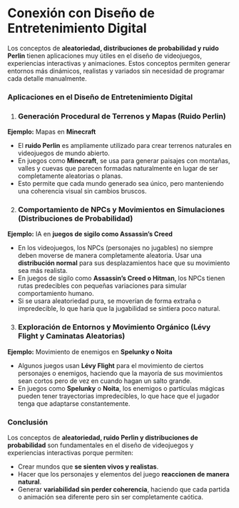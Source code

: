 # Conexión con Diseño de Entretenimiento Digital


Los conceptos de **aleatoriedad, distribuciones de probabilidad y ruido Perlin** tienen aplicaciones muy útiles en el diseño de videojuegos, experiencias interactivas y animaciones. Estos conceptos permiten generar entornos más dinámicos, realistas y variados sin necesidad de programar cada detalle manualmente.

### Aplicaciones en el Diseño de Entretenimiento Digital

 1. ### **Generación Procedural de Terrenos y Mapas (Ruido Perlin)**

 **Ejemplo:** Mapas en **Minecraft**

-   El **ruido Perlin** es ampliamente utilizado para crear terrenos naturales en videojuegos de mundo abierto.
-   En juegos como **Minecraft**, se usa para generar paisajes con montañas, valles y cuevas que parecen formadas naturalmente en lugar de ser completamente aleatorias o planas.
-   Esto permite que cada mundo generado sea único, pero manteniendo una coherencia visual sin cambios bruscos.


2. ### **Comportamiento de NPCs y Movimientos en Simulaciones (Distribuciones de Probabilidad)**

 **Ejemplo:** IA en **juegos de sigilo como Assassin’s Creed**

-   En los videojuegos, los NPCs (personajes no jugables) no siempre deben moverse de manera completamente aleatoria. Usar una **distribución normal** para sus desplazamientos hace que su movimiento sea más realista.
-   En juegos de sigilo como **Assassin’s Creed o Hitman**, los NPCs tienen rutas predecibles con pequeñas variaciones para simular comportamiento humano.
-   Si se usara aleatoriedad pura, se moverían de forma extraña o impredecible, lo que haría que la jugabilidad se sintiera poco natural.


 3. ### **Exploración de Entornos y Movimiento Orgánico (Lévy Flight y Caminatas Aleatorias)**

 **Ejemplo:** Movimiento de enemigos en **Spelunky o Noita**

-   Algunos juegos usan **Lévy Flight** para el movimiento de ciertos personajes o enemigos, haciendo que la mayoría de sus movimientos sean cortos pero de vez en cuando hagan un salto grande.
-   En juegos como **Spelunky** o **Noita**, los enemigos o partículas mágicas pueden tener trayectorias impredecibles, lo que hace que el jugador tenga que adaptarse constantemente.


### Conclusión

Los conceptos de **aleatoriedad, ruido Perlin y distribuciones de probabilidad** son fundamentales en el diseño de videojuegos y experiencias interactivas porque permiten:  
- Crear mundos que **se sienten vivos y realistas**.  
- Hacer que los personajes y elementos del juego **reaccionen de manera natural**.  
- Generar **variabilidad sin perder coherencia**, haciendo que cada partida o animación sea diferente pero sin ser completamente caótica.
